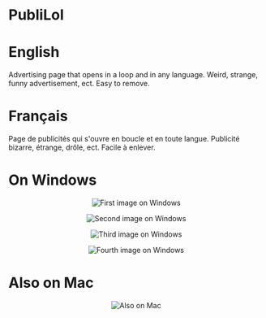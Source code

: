 # PubliLol


# English

Advertising page that opens in a loop and in any language. Weird, strange, funny advertisement, ect. Easy to remove.

# Français

Page de publicités qui s'ouvre en boucle et en toute langue. Publicité bizarre, étrange, drôle, ect. Facile à enlever.

# On Windows

<p align="center">
  <img alt="First image on Windows" src="https://b-20.webself.net/file/si1538420/1-fi23594953x640.jpg">
</p>

<p align="center">
  <img alt="Second image on Windows" src="https://b-20.webself.net/file/si1538420/2-fi23594961x675.jpg">
</p>

<p align="center">
  <img alt="Third image on Windows" src="https://b-20.webself.net/file/si1538420/3-fi23594964x675.jpg">
</p>

<p align="center">
  <img alt="Fourth image on Windows" src="https://b-20.webself.net/file/si1538420/4-fi23594966x675.jpg">
</p>

# Also on Mac

<p align="center">
  <img alt="Also on Mac" src="https://b-20.webself.net/file/si1538420/5-fi23595162x680.png">
</p>

